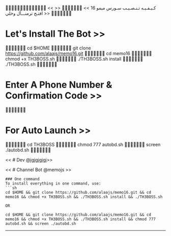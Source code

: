 

🔸➖🔹➖🔸➖🔹🔸➖🔹➖🔸➖🔹
 << كـيـفـيـه تـنـصـيـب سـورس   ميمو 16 >>
🔸➖🔹➖🔸➖🔹
 << افتـح ترمنـــأل وخلي >>
🔸➖🔹➖🔸➖🔹
# Let's Install The Bot >>
🔸➖🔹➖🔸➖🔹
cd $HOME
🔸➖🔹➖🔸➖🔹
git clone https://github.com/alaajs/memo16.git
🔸➖🔹➖🔸➖🔹
cd memo16
🔸➖🔹➖🔸➖🔹
chmod +x TH3BOSS.sh
🔸➖🔹➖🔸➖🔹
./TH3BOSS.sh install
🔸➖🔹➖🔸➖🔹
./TH3BOSS.sh 
🔸➖🔹➖🔸➖🔹
# Enter A Phone Number & Confirmation Code >>
🔸➖🔹➖🔸➖🔹
# For Auto Launch >>
🔸➖🔹➖🔸➖🔹
cd TH3BOSS
🔸➖🔹➖🔸➖🔹
chmod 777 autobd.sh
🔸➖🔹➖🔸➖🔹
screen ./autobd.sh
🔸➖🔹➖🔸➖🔹

<< # Dev  @jgjgjgjgj>>

<< # Channel Bot @memojs >>
```
### One command
To install everything in one command, use:
```sh
cd $HOME && git clone https://github.com/alaajs/memo16.git && cd memo16 && chmod +x TH3BOSS.sh && ./TH3BOSS.sh install && ./TH3BOSS.sh

OR

cd $HOME && git clone https://github.com/alaajs/memo16.git && cd memo16 && chmod +x TH3BOSS.sh && ./TH3BOSS.sh install && chmod 777 autobd.sh && screen ./autobd.sh
```

* * *
